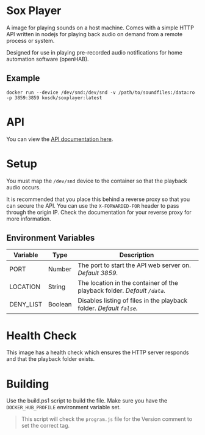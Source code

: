 # Sox Player

A image for playing sounds on a host machine.
Comes with a simple HTTP API written in nodejs for playing back audio on demand from a remote process or system.

Designed for use in playing pre-recorded audio notifications for home automation software (openHAB).

## Example

`docker run --device /dev/snd:/dev/snd -v /path/to/soundfiles:/data:ro -p 3859:3859 kosdk/soxplayer:latest`

# API

You can view the [API documentation here](/soxplayer/APIDOCS.md).

# Setup

You must map the `/dev/snd` device to the container so that the playback audio occurs.

It is recommended that you place this behind a reverse proxy so that you can secure the API.
You can use the `X-FORWARDED-FOR` header to pass through the origin IP.
Check the documentation for your reverse proxy for more information.

## Environment Variables

| Variable  | Type    | Description                                                              |
| --------- | ------- | ------------------------------------------------------------------------ |
| PORT      | Number  | The port to start the API web server on. *Default 3859.*                 |
| LOCATION  | String  | The location in the container of the playback folder. *Default `/data`.* |    
| DENY_LIST | Boolean | Disables listing of files in the playback folder. *Default `false`.*     |

# Health Check

This image has a health check which ensures the HTTP server responds and that the playback folder exists.

# Building

Use the build.ps1 script to build the file.
Make sure you have the `DOCKER_HUB_PROFILE` environment variable set.

> This script will check the `program.js` file for the Version comment to set the correct tag.